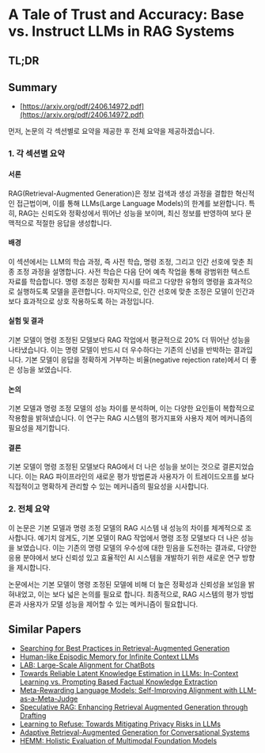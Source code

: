 # A Tale of Trust and Accuracy: Base vs. Instruct LLMs in RAG Systems
## TL;DR
## Summary
- [https://arxiv.org/pdf/2406.14972.pdf](https://arxiv.org/pdf/2406.14972.pdf)

먼저, 논문의 각 섹션별로 요약을 제공한 후 전체 요약을 제공하겠습니다.

### 1. 각 섹션별 요약

#### 서론
RAG(Retrieval-Augmented Generation)은 정보 검색과 생성 과정을 결합한 혁신적인 접근법이며, 이를 통해 LLMs(Large Language Models)의 한계를 보완합니다. 특히, RAG는 신뢰도와 정확성에서 뛰어난 성능을 보이며, 최신 정보를 반영하여 보다 문맥적으로 적절한 응답을 생성합니다.

#### 배경
이 섹션에서는 LLM의 학습 과정, 즉 사전 학습, 명령 조정, 그리고 인간 선호에 맞춘 최종 조정 과정을 설명합니다. 사전 학습은 다음 단어 예측 작업을 통해 광범위한 텍스트 자료를 학습합니다. 명령 조정은 정확한 지시를 따르고 다양한 유형의 명령을 효과적으로 실행하도록 모델을 훈련합니다. 마지막으로, 인간 선호에 맞춘 조정은 모델이 인간과 보다 효과적으로 상호 작용하도록 하는 과정입니다.

#### 실험 및 결과
기본 모델이 명령 조정된 모델보다 RAG 작업에서 평균적으로 20% 더 뛰어난 성능을 나타냈습니다. 이는 명령 모델이 반드시 더 우수하다는 기존의 신념을 반박하는 결과입니다. 기본 모델이 응답을 정확하게 거부하는 비율(negative rejection rate)에서 더 좋은 성능을 보였습니다.

#### 논의
기본 모델과 명령 조정 모델의 성능 차이를 분석하며, 이는 다양한 요인들이 복합적으로 작용함을 밝혀냈습니다. 이 연구는 RAG 시스템의 평가지표와 사용자 제어 메커니즘의 필요성을 제기합니다.

#### 결론
기본 모델이 명령 조정된 모델보다 RAG에서 더 나은 성능을 보이는 것으로 결론지었습니다. 이는 RAG 파이프라인의 새로운 평가 방법론과 사용자가 이 트레이드오프를 보다 직접적이고 명확하게 관리할 수 있는 메커니즘의 필요성을 시사합니다.

### 2. 전체 요약
이 논문은 기본 모델과 명령 조정 모델의 RAG 시스템 내 성능의 차이를 체계적으로 조사합니다. 예기치 않게도, 기본 모델이 RAG 작업에서 명령 조정 모델보다 더 나은 성능을 보였습니다. 이는 기존의 명령 모델의 우수성에 대한 믿음을 도전하는 결과로, 다양한 응용 분야에서 보다 신뢰성 있고 효율적인 AI 시스템을 개발하기 위한 새로운 연구 방향을 제시합니다.

논문에서는 기본 모델이 명령 조정된 모델에 비해 더 높은 정확성과 신뢰성을 보임을 밝혀내었고, 이는 보다 넓은 논의를 필요로 합니다. 최종적으로, RAG 시스템의 평가 방법론과 사용자가 모델 성능을 제어할 수 있는 메커니즘이 필요합니다.

## Similar Papers
- [Searching for Best Practices in Retrieval-Augmented Generation](2407.01219.md)
- [Human-like Episodic Memory for Infinite Context LLMs](2407.09450.md)
- [LAB: Large-Scale Alignment for ChatBots](2403.01081.md)
- [Towards Reliable Latent Knowledge Estimation in LLMs: In-Context Learning vs. Prompting Based Factual Knowledge Extraction](2404.12957.md)
- [Meta-Rewarding Language Models: Self-Improving Alignment with LLM-as-a-Meta-Judge](2407.19594.md)
- [Speculative RAG: Enhancing Retrieval Augmented Generation through Drafting](2407.08223.md)
- [Learning to Refuse: Towards Mitigating Privacy Risks in LLMs](2407.10058.md)
- [Adaptive Retrieval-Augmented Generation for Conversational Systems](2407.21712.md)
- [HEMM: Holistic Evaluation of Multimodal Foundation Models](2407.03418.md)

